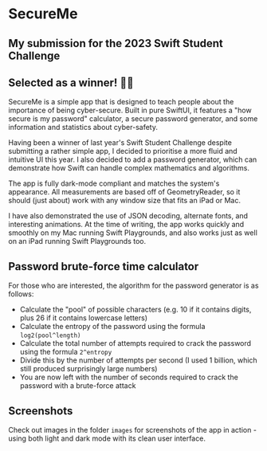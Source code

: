 # SecureMe
## My submission for the 2023 Swift Student Challenge

## Selected as a winner! 🎉🎉

SecureMe is a simple app that is designed to teach people about the importance of being cyber-secure. Built in pure SwiftUI, it features a "how secure is my password" calculator, a secure password generator, and some information and statistics about cyber-safety.

Having been a winner of last year's Swift Student Challenge despite submitting a rather simple app, I decided to prioritise a more fluid and intuitive UI this year. I also decided to add a password generator, which can demonstrate how Swift can handle complex mathematics and algorithms. 

The app is fully dark-mode compliant and matches the system's appearance. All measurements are based off of GeometryReader, so it should (just about) work with any window size that fits an iPad or Mac.

I have also demonstrated the use of JSON decoding, alternate fonts, and interesting animations. At the time of writing, the app works quickly and smoothly on my Mac running Swift Playgrounds, and also works just as well on an iPad running Swift Playgrounds too.

## Password brute-force time calculator
For those who are interested, the algorithm for the password generator is as follows:
* Calculate the "pool" of possible characters (e.g. 10 if it contains digits, plus 26 if it contains lowercase letters)
* Calculate the entropy of the password using the formula `log2(pool^length)`
* Calculate the total number of attempts required to crack the password using the formula `2^entropy`
* Divide this by the number of attempts per second (I used 1 billion, which still produced surprisingly large numbers)
* You are now left with the number of seconds required to crack the password with a brute-force attack

## Screenshots
Check out images in the folder `images` for screenshots of the app in action - using both light and dark mode with its clean user interface.
